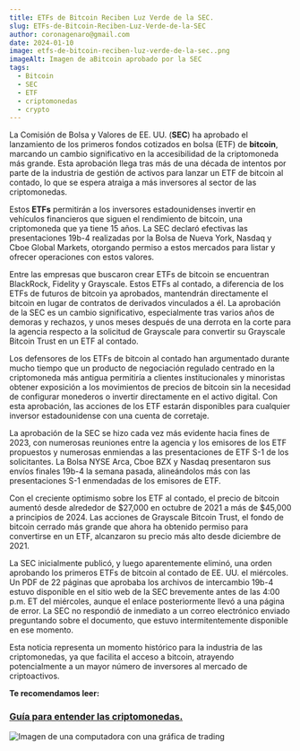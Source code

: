 ```yaml
---
title: ETFs de Bitcoin Reciben Luz Verde de la SEC.
slug: ETFs-de-Bitcoin-Reciben-Luz-Verde-de-la-SEC
author: coronagenaro@gmail.com
date: 2024-01-10
image: etfs-de-bitcoin-reciben-luz-verde-de-la-sec..png
imageAlt: Imagen de aBitcoin aprobado por la SEC
tags:
  - Bitcoin
  - SEC
  - ETF
  - criptomonedas
  - crypto
---
```

La Comisión de Bolsa y Valores de EE. UU. (**SEC**) ha aprobado el lanzamiento de los primeros fondos cotizados en bolsa (ETF) de **bitcoin**, marcando un cambio significativo en la accesibilidad de la criptomoneda más grande. Esta aprobación llega tras más de una década de intentos por parte de la industria de gestión de activos para lanzar un ETF de bitcoin al contado, lo que se espera atraiga a más inversores al sector de las criptomonedas.

Estos **ETFs** permitirán a los inversores estadounidenses invertir en vehículos financieros que siguen el rendimiento de bitcoin, una criptomoneda que ya tiene 15 años. La SEC declaró efectivas las presentaciones 19b-4 realizadas por la Bolsa de Nueva York, Nasdaq y Cboe Global Markets, otorgando permiso a estos mercados para listar y ofrecer operaciones con estos valores.

Entre las empresas que buscaron crear ETFs de bitcoin se encuentran BlackRock, Fidelity y Grayscale. Estos ETFs al contado, a diferencia de los ETFs de futuros de bitcoin ya aprobados, mantendrán directamente el bitcoin en lugar de contratos de derivados vinculados a él. La aprobación de la SEC es un cambio significativo, especialmente tras varios años de demoras y rechazos, y unos meses después de una derrota en la corte para la agencia respecto a la solicitud de Grayscale para convertir su Grayscale Bitcoin Trust en un ETF al contado.

Los defensores de los ETFs de bitcoin al contado han argumentado durante mucho tiempo que un producto de negociación regulado centrado en la criptomoneda más antigua permitiría a clientes institucionales y minoristas obtener exposición a los movimientos de precios de bitcoin sin la necesidad de configurar monederos o invertir directamente en el activo digital. Con esta aprobación, las acciones de los ETF estarán disponibles para cualquier inversor estadounidense con una cuenta de corretaje.

La aprobación de la SEC se hizo cada vez más evidente hacia fines de 2023, con numerosas reuniones entre la agencia y los emisores de los ETF propuestos y numerosas enmiendas a las presentaciones de ETF S-1 de los solicitantes. La Bolsa NYSE Arca, Cboe BZX y Nasdaq presentaron sus envíos finales 19b-4 la semana pasada, alineándolos más con las presentaciones S-1 enmendadas de los emisores de ETF.

Con el creciente optimismo sobre los ETF al contado, el precio de bitcoin aumentó desde alrededor de $27,000 en octubre de 2021 a más de $45,000 a principios de 2024. Las acciones de Grayscale Bitcoin Trust, el fondo de bitcoin cerrado más grande que ahora ha obtenido permiso para convertirse en un ETF, alcanzaron su precio más alto desde diciembre de 2021.

La SEC inicialmente publicó, y luego aparentemente eliminó, una orden aprobando los primeros ETFs de bitcoin al contado de EE. UU. el miércoles. Un PDF de 22 páginas que aprobaba los archivos de intercambio 19b-4 estuvo disponible en el sitio web de la SEC brevemente antes de las 4:00 p.m. ET del miércoles, aunque el enlace posteriormente llevó a una página de error. La SEC no respondió de inmediato a un correo electrónico enviado preguntando sobre el documento, que estuvo intermitentemente disponible en ese momento.

Esta noticia representa un momento histórico para la industria de las criptomonedas, ya que facilita el acceso a bitcoin, atrayendo potencialmente a un mayor número de inversores al mercado de criptoactivos.

**T﻿e recomendamos leer:**

### **[Guía para entender las criptomonedas.](https://oasisfinanciero.com/blog/2023-11-21/guia-para-entender-las-criptomonedas/)**

![Imagen de una computadora con una gráfica de trading](guía-para-entender-las-criptomonedas..png "Guía para entender las criptomonedas")

[](https://oasisfinanciero.com/blog/2023-11-21/guia-para-entender-las-criptomonedas/)

<!--EndFragment-->